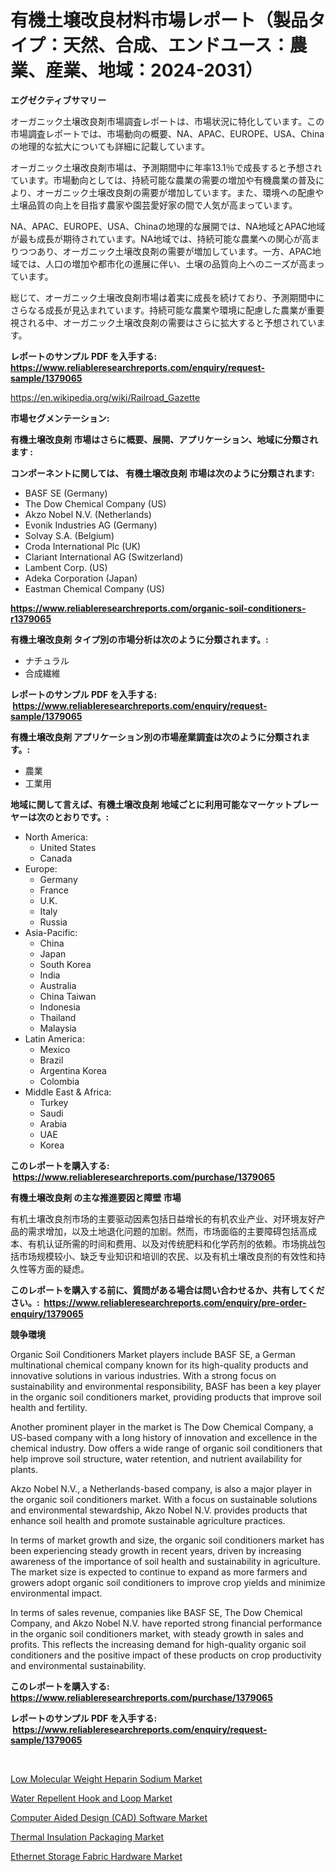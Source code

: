 <p><h1>有機土壌改良材料市場レポート（製品タイプ：天然、合成、エンドユース：農業、産業、地域：2024-2031）</h1></p><p><strong>エグゼクティブサマリー</strong></p>
<p><p>オーガニック土壌改良剤市場調査レポートは、市場状況に特化しています。この市場調査レポートでは、市場動向の概要、NA、APAC、EUROPE、USA、Chinaの地理的な拡大についても詳細に記載しています。</p><p>オーガニック土壌改良剤市場は、予測期間中に年率13.1％で成長すると予想されています。市場動向としては、持続可能な農業の需要の増加や有機農業の普及により、オーガニック土壌改良剤の需要が増加しています。また、環境への配慮や土壌品質の向上を目指す農家や園芸愛好家の間で人気が高まっています。</p><p>NA、APAC、EUROPE、USA、Chinaの地理的な展開では、NA地域とAPAC地域が最も成長が期待されています。NA地域では、持続可能な農業への関心が高まりつつあり、オーガニック土壌改良剤の需要が増加しています。一方、APAC地域では、人口の増加や都市化の進展に伴い、土壌の品質向上へのニーズが高まっています。</p><p>総じて、オーガニック土壌改良剤市場は着実に成長を続けており、予測期間中にさらなる成長が見込まれています。持続可能な農業や環境に配慮した農業が重要視される中、オーガニック土壌改良剤の需要はさらに拡大すると予想されています。</p></p>
<p><strong>レポートのサンプル PDF を入手する: <a href="https://www.reliableresearchreports.com/enquiry/request-sample/1379065">https://www.reliableresearchreports.com/enquiry/request-sample/1379065</a></strong></p>
<p><a href="https://en.wikipedia.org/wiki/Railroad_Gazette">https://en.wikipedia.org/wiki/Railroad_Gazette</a></p>
<p><strong>市場セグメンテーション:</strong></p>
<p><strong> 有機土壌改良剤 市場はさらに概要、展開、アプリケーション、地域に分類されます :</strong></p>
<p><strong>コンポーネントに関しては、 有機土壌改良剤 市場は次のように分類されます: &nbsp;</strong></p>
<p><ul><li>BASF SE (Germany)</li><li>The Dow Chemical Company (US)</li><li>Akzo Nobel N.V. (Netherlands)</li><li>Evonik Industries AG (Germany)</li><li>Solvay S.A. (Belgium)</li><li>Croda International Plc (UK)</li><li>Clariant International AG (Switzerland)</li><li>Lambent Corp. (US)</li><li>Adeka Corporation (Japan)</li><li>Eastman Chemical Company (US)</li></ul></p>
<p><strong><a href="https://www.reliableresearchreports.com/organic-soil-conditioners-r1379065">https://www.reliableresearchreports.com/organic-soil-conditioners-r1379065</a></strong></p>
<p><strong> 有機土壌改良剤 タイプ別の市場分析は次のように分類されます。:</strong></p>
<p><ul><li>ナチュラル</li><li>合成繊維</li></ul></p>
<p><strong>レポートのサンプル PDF を入手する: &nbsp;<a href="https://www.reliableresearchreports.com/enquiry/request-sample/1379065">https://www.reliableresearchreports.com/enquiry/request-sample/1379065</a></strong></p>
<p><strong> 有機土壌改良剤 アプリケーション別の市場産業調査は次のように分類されます。:</strong></p>
<p><ul><li>農業</li><li>工業用</li></ul></p>
<p><strong>地域に関して言えば、有機土壌改良剤 地域ごとに利用可能なマーケットプレーヤーは次のとおりです。:</strong></p>
<p><ul>
    <li>
        North America:
        <ul>
            <li>United States</li>
            <li>Canada</li>
        </ul>
    </li>
    <li>
        Europe:
        <ul>
            <li>Germany</li>
            <li>France</li>
            <li>U.K.</li>
            <li>Italy</li>
            <li>Russia</li>
        </ul>
    </li>
    <li>
        Asia-Pacific:
        <ul>
            <li>China</li>
            <li>Japan</li>
            <li>South Korea</li>
            <li>India</li>
            <li>Australia</li>
            <li>China Taiwan</li>
            <li>Indonesia</li>
            <li>Thailand</li>
            <li>Malaysia</li>
        </ul>
    </li>
    <li>
        Latin America:
        <ul>
            <li>Mexico</li>
            <li>Brazil</li>
            <li>Argentina Korea</li>
            <li>Colombia</li>
        </ul>
    </li>
    <li>
        Middle East & Africa:
        <ul>
            <li>Turkey</li>
            <li>Saudi</li>
            <li>Arabia</li>
            <li>UAE</li>
            <li>Korea</li>
        </ul>
    </li>
    </ul></p>
<p><strong>このレポートを購入する: &nbsp;<a href="https://www.reliableresearchreports.com/purchase/1379065">https://www.reliableresearchreports.com/purchase/1379065</a></strong></p>
<p><strong>有機土壌改良剤 の主な推進要因と障壁 市場</strong></p>
<p><p>有机土壤改良剂市场的主要驱动因素包括日益增长的有机农业产业、对环境友好产品的需求增加，以及土地退化问题的加剧。然而，市场面临的主要障碍包括高成本、有机认证所需的时间和费用、以及对传统肥料和化学药剂的依赖。市场挑战包括市场规模较小、缺乏专业知识和培训的农民、以及有机土壤改良剂的有效性和持久性等方面的疑虑。</p></p>
<p><strong>このレポートを購入する前に、質問がある場合は問い合わせるか、共有してください。:&nbsp; <a href="https://www.reliableresearchreports.com/enquiry/pre-order-enquiry/1379065">https://www.reliableresearchreports.com/enquiry/pre-order-enquiry/1379065</a></strong></p>
<p><strong>競争環境</strong></p>
<p><p>Organic Soil Conditioners Market players include BASF SE, a German multinational chemical company known for its high-quality products and innovative solutions in various industries. With a strong focus on sustainability and environmental responsibility, BASF has been a key player in the organic soil conditioners market, providing products that improve soil health and fertility.</p><p>Another prominent player in the market is The Dow Chemical Company, a US-based company with a long history of innovation and excellence in the chemical industry. Dow offers a wide range of organic soil conditioners that help improve soil structure, water retention, and nutrient availability for plants.</p><p>Akzo Nobel N.V., a Netherlands-based company, is also a major player in the organic soil conditioners market. With a focus on sustainable solutions and environmental stewardship, Akzo Nobel N.V. provides products that enhance soil health and promote sustainable agriculture practices.</p><p>In terms of market growth and size, the organic soil conditioners market has been experiencing steady growth in recent years, driven by increasing awareness of the importance of soil health and sustainability in agriculture. The market size is expected to continue to expand as more farmers and growers adopt organic soil conditioners to improve crop yields and minimize environmental impact.</p><p>In terms of sales revenue, companies like BASF SE, The Dow Chemical Company, and Akzo Nobel N.V. have reported strong financial performance in the organic soil conditioners market, with steady growth in sales and profits. This reflects the increasing demand for high-quality organic soil conditioners and the positive impact of these products on crop productivity and environmental sustainability.</p></p>
<p><strong>このレポートを購入する: &nbsp; <a href="https://www.reliableresearchreports.com/purchase/1379065">https://www.reliableresearchreports.com/purchase/1379065</a></strong></p>
<p><strong>レポートのサンプル PDF を入手する: &nbsp;<a href="https://www.reliableresearchreports.com/enquiry/request-sample/1379065">https://www.reliableresearchreports.com/enquiry/request-sample/1379065</a></strong><strong></strong></p>
<p>&nbsp;</p>
<p><p><a href="https://medium.com/@carlahoustonh51/low-molecular-weight-heparin-sodium-market-size-market-segmentation-market-trends-and-growth-2f4fb2ce5f9c">Low Molecular Weight Heparin Sodium Market</a></p><p><a href="https://github.com/arionmp/Market-Research-Report-List-4/blob/main/water-repellent-hook-and-loop-market.md">Water Repellent Hook and Loop Market</a></p><p><a href="https://medium.com/@max.sanderson5645/computer-aided-design-cad-software-market-a-global-and-regional-analysis-2024-2031-c4ec070da44e">Computer Aided Design (CAD) Software Market</a></p><p><a href="https://issuu.com/reportprime-2/docs/thermal-insulation-packaging-market-size-2030.pptx">Thermal Insulation Packaging Market</a></p><p><a href="https://issuu.com/reportprime-2/docs/ethernet-storage-fabric-hardware-market-size-2030.">Ethernet Storage Fabric Hardware Market</a></p></p>